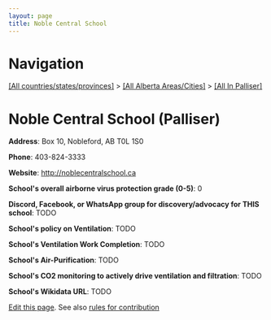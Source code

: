 ```yaml
---
layout: page
title: Noble Central School
---
```

# Navigation

[[All countries/states/provinces]](../../..) > [[All Alberta Areas/Cities]](../..) > [[All In Palliser]](..)

# Noble Central School (Palliser)

**Address**: Box 10, Nobleford, AB T0L 1S0

**Phone**: 403-824-3333

**Website**: <http://noblecentralschool.ca>

**School's overall airborne virus protection grade (0-5)**: 0

**Discord, Facebook, or WhatsApp group for discovery/advocacy for THIS school**: TODO

**School's policy on Ventilation**: TODO

**School's Ventilation Work Completion**: TODO

**School's Air-Purification**: TODO

**School's CO2 monitoring to actively drive ventilation and filtration**: TODO

**School's Wikidata URL**: TODO


[Edit this page](https://github.com/ventilate-schools/AB/edit/main/./Palliser/Noble_Central_School.md). See also [rules for contribution](../../../contribution-rules/)